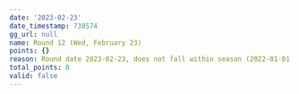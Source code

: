 ```yaml
---
date: '2023-02-23'
date_timestamp: 738574
gg_url: null
name: Round 12 (Wed, February 23)
points: {}
reason: Round date 2023-02-23, does not fall within season (2022-01-01 to 2022-12-30)
total_points: 0
valid: false
---
```

